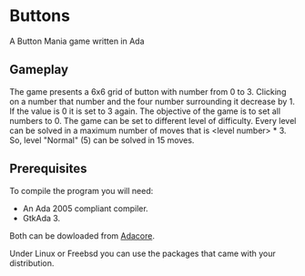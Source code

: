 # Buttons

A Button Mania game written in Ada

## Gameplay

The game presents a 6x6 grid of button with number from 0 to 3.
Clicking on a number that number and the four number surrounding it decrease by 1. If the value is 0 it is set to 3 again.
The objective of the game is to set all numbers to 0.
The game can be set to different level of difficulty.
Every level can be solved in a maximum number of moves that is \<level number\> * 3. So, level "Normal" (5) can be solved in 15 moves.

## Prerequisites

To compile the program you will need:
- An Ada 2005 compliant compiler.
- GtkAda 3.

Both can be dowloaded from [Adacore](https://www.adacore.com/community).

Under Linux or Freebsd you can use the packages that came with your distribution.


